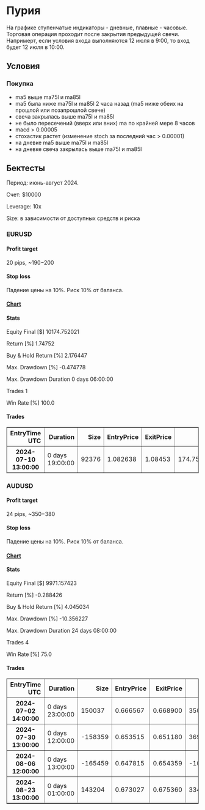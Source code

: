 # Пурия

На графике ступенчатые индикаторы - дневные, плавные - часовые.
Торговая операция проходит после закрытия предыдущей свечи. Напримерт, если условия входа выполняются 12 июля в 9:00, то вход будет 12 июля в 10:00.

## Условия

### Покупка

- ma5 выше ma75l и ma85l
- ma5 была ниже ma75l и ma85l 2 часа назад (ma5 ниже обеих на прошлой или позапрошлой свече)
- свеча закрылась выше ma75l и ma85l
- не было пересечений (вверх или вних) ma по крайней мере 8 часов
- macd > 0.00005
- стохастик растет (изменение stoch за последний час > 0.00001)
- на дневке ma5 выше ma75l и ma85l
- на дневке свеча закрылась выше ma75l и ma85l

## Бектесты

Период: июнь-август 2024.

Счет: $10000

Leverage: 10x

Size: в зависимости от доступных средств и риска

### EURUSD

#### Profit target

20 pips, ~$190-$200

#### Stop loss

Падение цены на 10%. Риск 10% от баланса.

#### [Chart](./charts/EURUSD_2024.html)

#### Stats

Equity Final [$] 10174.752021

Return [%] 1.74752

Buy & Hold Return [%] 2.176447

Max. Drawdown [%] -0.474778

Max. Drawdown Duration 0 days 06:00:00

Trades 1

Win Rate [%] 100.0

#### Trades

<div>
<style scoped>
    .dataframe tbody tr th:only-of-type {
        vertical-align: middle;
    }

    .dataframe tbody tr th {
        vertical-align: top;
    }

    .dataframe thead th {
        text-align: right;
    }

</style>
<table border="1" class="dataframe">
  <thead>
    <tr style="text-align: right;">
      <th>EntryTime UTC</th>
      <th>Duration</th>
      <th>Size</th>
      <th>EntryPrice</th>
      <th>ExitPrice</th>
      <th>PnL</th>
    </tr>
  </thead>
  <tbody>
    <tr>
      <th>2024-07-10 13:00:00</th>
      <td>0 days 19:00:00</td>
      <td>92376</td>
      <td>1.082638</td>
      <td>1.08453</td>
      <td>174.752021</td>
    </tr>
  </tbody>
</table>
</div>

### AUDUSD

#### Profit target

24 pips, ~$350-$380

#### Stop loss

Падение цены на 10%. Риск 10% от баланса.

#### [Chart](./charts/AUDUSD_2024.html)

#### Stats

Equity Final [$] 9971.157423

Return [%] -0.288426

Buy & Hold Return [%] 4.045034

Max. Drawdown [%] -10.356227

Max. Drawdown Duration 24 days 08:00:00

Trades 4

Win Rate [%] 75.0

#### Trades

<div>
<style scoped>
    .dataframe tbody tr th:only-of-type {
        vertical-align: middle;
    }

    .dataframe tbody tr th {
        vertical-align: top;
    }

    .dataframe thead th {
        text-align: right;
    }

</style>
<table border="1" class="dataframe">
  <thead>
    <tr style="text-align: right;">
      <th>EntryTime UTC</th>
      <th>Duration</th>
      <th>Size</th>
      <th>EntryPrice</th>
      <th>ExitPrice</th>
      <th>PnL</th>
    </tr>
  </thead>
  <tbody>
    <tr>
      <th>2024-07-02 14:00:00</th>
      <td>0 days 23:00:00</td>
      <td>150037</td>
      <td>0.666567</td>
      <td>0.668900</td>
      <td>350.088834</td>
    </tr>
    <tr>
      <th>2024-07-30 13:00:00</th>
      <td>0 days 12:00:00</td>
      <td>-158359</td>
      <td>0.653515</td>
      <td>0.651180</td>
      <td>369.711572</td>
    </tr>
    <tr>
      <th>2024-08-06 12:00:00</th>
      <td>0 days 13:00:00</td>
      <td>-165459</td>
      <td>0.647815</td>
      <td>0.654359</td>
      <td>-1082.695527</td>
    </tr>
    <tr>
      <th>2024-08-23 13:00:00</th>
      <td>0 days 01:00:00</td>
      <td>143204</td>
      <td>0.673027</td>
      <td>0.675360</td>
      <td>334.052544</td>
    </tr>
  </tbody>
</table>
</div>
